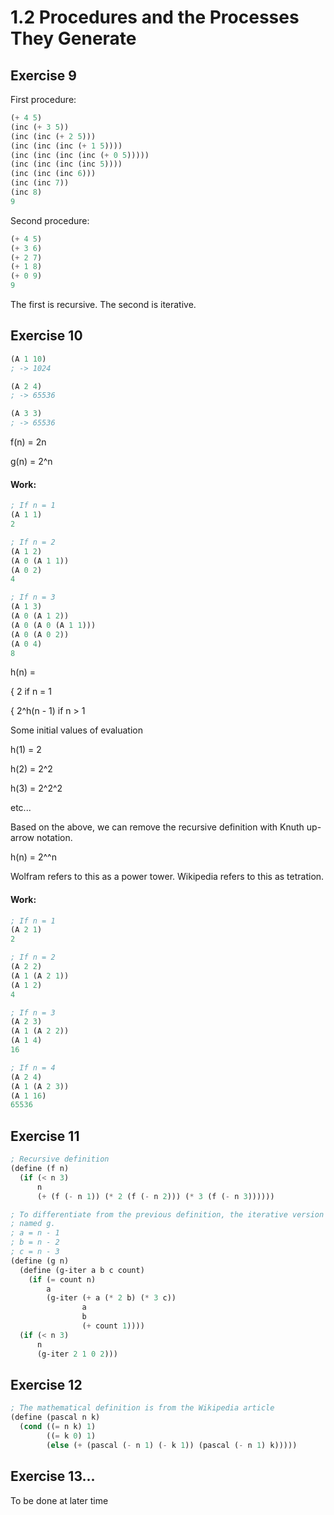 # 1.2 Procedures and the Processes They Generate

## Exercise 9

First procedure:

```scheme
(+ 4 5)
(inc (+ 3 5))
(inc (inc (+ 2 5)))
(inc (inc (inc (+ 1 5))))
(inc (inc (inc (inc (+ 0 5)))))
(inc (inc (inc (inc 5))))
(inc (inc (inc 6)))
(inc (inc 7))
(inc 8)
9
```

Second procedure:

```scheme
(+ 4 5)
(+ 3 6)
(+ 2 7)
(+ 1 8)
(+ 0 9)
9
```

The first is recursive. The second is iterative.

## Exercise 10

```scheme
(A 1 10)
; -> 1024

(A 2 4)
; -> 65536

(A 3 3)
; -> 65536
```

f(n) = 2n

g(n) = 2^n

#### Work:

```scheme
; If n = 1
(A 1 1)
2

; If n = 2
(A 1 2)
(A 0 (A 1 1))
(A 0 2)
4

; If n = 3
(A 1 3)
(A 0 (A 1 2))
(A 0 (A 0 (A 1 1)))
(A 0 (A 0 2))
(A 0 4)
8
```

h(n) =

{ 2 if n = 1

{ 2^h(n - 1) if n > 1

Some initial values of evaluation

h(1) = 2

h(2) = 2^2

h(3) = 2^2^2

etc...

Based on the above, we can remove the recursive definition with Knuth up-arrow
notation.

h(n) = 2^^n

Wolfram refers to this as a power tower.
Wikipedia refers to this as tetration.

#### Work:

```scheme
; If n = 1
(A 2 1)
2

; If n = 2
(A 2 2)
(A 1 (A 2 1))
(A 1 2)
4

; If n = 3
(A 2 3)
(A 1 (A 2 2))
(A 1 4)
16

; If n = 4
(A 2 4)
(A 1 (A 2 3))
(A 1 16)
65536
```

## Exercise 11

```scheme
; Recursive definition
(define (f n)
  (if (< n 3)
      n
      (+ (f (- n 1)) (* 2 (f (- n 2))) (* 3 (f (- n 3))))))

; To differentiate from the previous definition, the iterative version will be
; named g.
; a = n - 1
; b = n - 2
; c = n - 3
(define (g n)
  (define (g-iter a b c count)
    (if (= count n)
        a
        (g-iter (+ a (* 2 b) (* 3 c))
                a
                b
                (+ count 1))))
  (if (< n 3)
      n
      (g-iter 2 1 0 2)))

```

## Exercise 12

```scheme
; The mathematical definition is from the Wikipedia article
(define (pascal n k)
  (cond ((= n k) 1)
        ((= k 0) 1)
        (else (+ (pascal (- n 1) (- k 1)) (pascal (- n 1) k)))))

```

## Exercise 13...

To be done at later time

